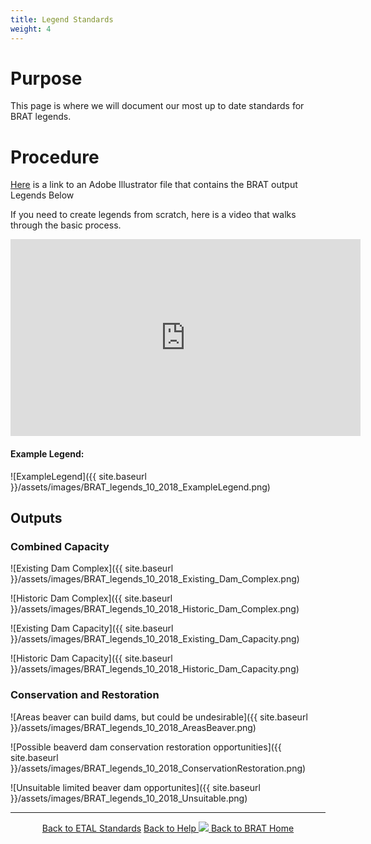 ```yaml
---
title: Legend Standards
weight: 4
---
```


# Purpose

This page is where we will document our most up to date standards for BRAT legends.

# Procedure

[Here](https://usu.box.com/s/5kxzkcs6fg8pwgju7mhv44f9hlhrwdy0) is a link to an Adobe Illustrator file that contains the BRAT output Legends Below

If you need to create legends from scratch, here is a video that walks through the basic process. 
<iframe width="560" height="315" src="https://www.youtube.com/embed/_kniECs0270" frameborder="0" allow="accelerometer; autoplay; encrypted-media; gyroscope; picture-in-picture" allowfullscreen></iframe>

#### Example Legend:
![ExampleLegend]({{ site.baseurl }}/assets/images/BRAT_legends_10_2018_ExampleLegend.png)

## Outputs
### Combined Capacity
![Existing Dam Complex]({{ site.baseurl }}/assets/images/BRAT_legends_10_2018_Existing_Dam_Complex.png)
  
![Historic Dam Complex]({{ site.baseurl }}/assets/images/BRAT_legends_10_2018_Historic_Dam_Complex.png)
  
![Existing Dam Capacity]({{ site.baseurl }}/assets/images/BRAT_legends_10_2018_Existing_Dam_Capacity.png)
  
![Historic Dam Capacity]({{ site.baseurl }}/assets/images/BRAT_legends_10_2018_Historic_Dam_Capacity.png)
  
### Conservation and Restoration
![Areas beaver can build dams, but could be undesirable]({{ site.baseurl }}/assets/images/BRAT_legends_10_2018_AreasBeaver.png)
 
![Possible beaverd dam conservation restoration opportunities]({{ site.baseurl }}/assets/images/BRAT_legends_10_2018_ConservationRestoration.png)
  
![Unsuitable limited beaver dam opportunites]({{ site.baseurl }}/assets/images/BRAT_legends_10_2018_Unsuitable.png)
  


------
<div align="center">
	<a class="hollow button" href="{{ site.baseurl }}/Documentation/Standards"><i class = "fa fa-check-square-o"></i> Back to ETAL Standards</a>
	<a class="hollow button" href="{{ site.baseurl }}/Documentation"><i class="fa fa-info-circle"></i> Back to Help </a>
	<a class="hollow button" href="{{ site.baseurl }}/"><img src="{{ site.baseurl }}/assets/images/favicons/favicon-16x16.png">  Back to BRAT Home </a>  
</div>
